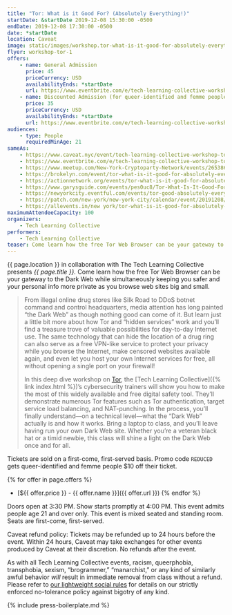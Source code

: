 ```yaml
---
title: "Tor: What is it Good For? (Absolutely Everything!)"
startDate: &startDate 2019-12-08 15:30:00 -0500
endDate: 2019-12-08 17:30:00 -0500
date: *startDate
location: Caveat
image: static/images/workshop.tor-what-is-it-good-for-absolutely-everything.rectangle.png
flyer: workshop-tor-1
offers:
    - name: General Admission
      price: 45
      priceCurrency: USD
      availabilityEnds: *startDate
      url: https://www.eventbrite.com/e/tech-learning-collective-workshop-tor-what-is-it-good-for-absolutely-everything-tickets-75212928895
    - name: Discounted Admission (for queer-identified and femme people)
      price: 35
      priceCurrency: USD
      availabilityEnds: *startDate
      url: https://www.eventbrite.com/e/tech-learning-collective-workshop-tor-what-is-it-good-for-absolutely-everything-tickets-75212928895
audiences:
    - type: People
      requiredMinAge: 21
sameAs:
    - https://www.caveat.nyc/event/tech-learning-collective-workshop-tor-what-is-it-good-for-absolutely-everything-12-8-2019
    - https://www.eventbrite.com/e/tech-learning-collective-workshop-tor-what-is-it-good-for-absolutely-everything-tickets-75212928895
    - https://www.meetup.com/New-York-Cryptoparty-Network/events/265386501/
    - https://brokelyn.com/event/tor-what-is-it-good-for-absolutely-everything-4/
    - https://actionnetwork.org/events/tor-what-is-it-good-for-absolutely-everything-3
    - https://www.garysguide.com/events/pes0uc8/Tor-What-Is-It-Good-For-Absolutely-Everything
    - https://newyorkcity.eventful.com/events/tor-good-absolutely-everything-/E0-001-131217033-8
    - https://patch.com/new-york/new-york-city/calendar/event/20191208/660874/tor-what-is-it-good-for-absolutely-everything
    - https://allevents.in/new york/tor-what-is-it-good-for-absolutely-everything/80006135420847
maximumAttendeeCapacity: 100
organizers:
    - Tech Learning Collective
performers:
    - Tech Learning Collective
teaser: Come learn how the free Tor Web Browser can be your gateway to the Dark Web while simultaneously keeping you safer and your personal info more private as you browse web sites big and small. In this deep dive workshop on Tor, the Tech Learning Collective&rsquo;s cybersecurity trainers will show you how to make the most of this widely available and free digital safety tool.
---
```


{{ page.location }} in collaboration with The Tech Learning Collective presents *{{ page.title }}.* Come learn how the free Tor Web Browser can be your gateway to the Dark Web while simultaneously keeping you safer and your personal info more private as you browse web sites big and small.

> From illegal online drug stores like Silk Road to DDoS botnet command and control headquarters, media attention has long painted &ldquo;the Dark Web&rdquo; as though nothing good can come of it. But learn just a little bit more about how Tor and &ldquo;hidden services&rdquo; work and you&rsquo;ll find a treasure trove of valuable possibilities for day-to-day Internet use. The same technology that can hide the location of a drug ring can also serve as a free VPN-like service to protect your privacy while you browse the Internet, make censored websites available again, and even let you host your own Internet services for free, all without opening a single port on your firewall!
>
> In this deep dive workshop on [Tor](https://torproject.org/), the [Tech Learning Collective]({% link index.html %})&rsquo;s cybersecurity trainers will show you how to make the most of this widely available and free digital safety tool. They&rsquo;ll demonstrate numerous Tor features such as Tor authentication, target service load balancing, and NAT-punching. In the process, you&rsquo;ll finally understand—on a technical level—what the &ldquo;Dark Web&rdquo; actually is and how it works. Bring a laptop to class, and you&rsquo;ll leave having run your own Dark Web site. Whether you’re a veteran black hat or a timid newbie, this class will shine a light on the Dark Web once and for all.

Tickets are sold on a first-come, first-served basis. Promo code <code>REDUCED</code> gets queer-identified and femme people $10 off their ticket.

{% for offer in page.offers %}
* [${{ offer.price }} - {{ offer.name }}]({{ offer.url }})
{% endfor %}

Doors open at 3:30 PM. Show starts promptly at 4:00 PM. This event admits people age 21 and over only. This event is mixed seated and standing room. Seats are first-come, first-served.

Caveat refund policy: Tickets may be refunded up to 24 hours before the event. Within 24 hours, Caveat may take exchanges for other events produced by Caveat at their discretion. No refunds after the event.

As with all Tech Learning Collective events, racism, queerphobia, transphobia, sexism, &ldquo;brogrammer,&rdquo; &ldquo;manarchist,&rdquo; or any kind of similarly awful behavior *will* result in immediate removal from class without a refund. Please refer to [our lightweight social rules](https://github.com/AnarchoTechNYC/meta/wiki/Social-rules) for details on our strictly enforced no-tolerance policy against bigotry of any kind.

{% include press-boilerplate.md %}
